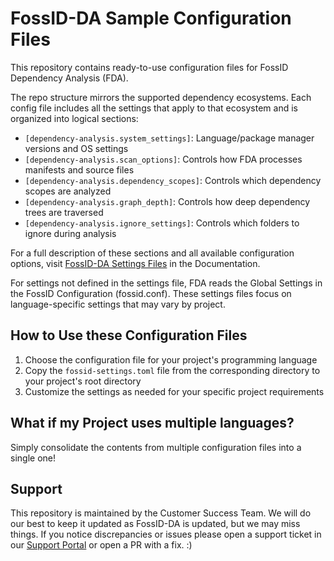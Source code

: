 # FossID-DA Sample Configuration Files

This repository contains ready-to-use configuration files for FossID Dependency Analysis (FDA). 

The repo structure mirrors the supported dependency ecosystems. Each config file includes all the settings that apply to that ecosystem and is organized into logical sections:

- `[dependency-analysis.system_settings]`: Language/package manager versions and OS settings
- `[dependency-analysis.scan_options]`: Controls how FDA processes manifests and source files
- `[dependency-analysis.dependency_scopes]`: Controls which dependency scopes are analyzed
- `[dependency-analysis.graph_depth]`: Controls how deep dependency trees are traversed
- `[dependency-analysis.ignore_settings]`: Controls which folders to ignore during analysis

For a full description of these sections and all available configuration options, visit [FossID-DA Settings Files](https://eval-eu.foss.id/cs-demo/help/en/fda/FossID-DA-Settings-File.html) in the Documentation.

For settings not defined in the settings file, FDA reads the Global Settings in the FossID Configuration (fossid.conf). These settings files focus on language-specific settings that may vary by project.

## How to Use these Configuration Files

1. Choose the configuration file for your project's programming language
2. Copy the `fossid-settings.toml` file from the corresponding directory to your project's root directory
3. Customize the settings as needed for your specific project requirements

## What if my Project uses multiple languages?
Simply consolidate the contents from multiple configuration files into a single one! 

## Support
This repository is maintained by the Customer Success Team. We will do our best to keep it updated as FossID-DA is updated, but we may miss things. If you notice discrepancies or issues please open a support ticket in our [Support Portal](https://support.fossid.com/) or open a PR with a fix. :)
